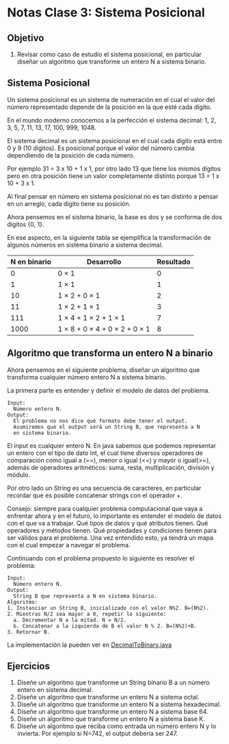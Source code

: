 # Notas Clase 3: Sistema Posicional

## Objetivo
1. Revisar como caso de estudio el sistema posicional, en particular diseñar un algoritmo que transforme un entero N a sistema binario.

## Sistema Posicional
Un sistema posicional es un sistema de numeración en el cual el valor
del número representado depende de la posición en la que esté cada dígito.

En el mundo moderno conocemos a la perfección el sistema decimal:
1, 2, 3, 5, 7, 11, 13, 17, 100, 999, 1048.

El sistema decimal es un sistema posicional en el cual cada dígito está entre
0 y 9 (10 dígitos). Es posicional porque el valor del número cambia dependiendo de
la posición de cada número.

Por ejemplo 31 = 3 x 10 + 1 x 1, por otro lado 13 que tiene los mismos dígitos
pero en otra posición tiene un valor completamente distinto porque 13 = 1 x 10 + 3 x 1.

Al final pensar en número en sistema posicional no es tan distinto a pensar en un arreglo,
cada dígito tiene su posición.

Ahora pensemos en el sistema binario, la base es dos y se conforma de dos dígitos {0, 1}.

En ese aspecto, en la siguiente tabla se ejemplifica la transformación de algunos números en sistema binario
a sistema decimal.

| N en binario | Desarrollo                     | Resultado |
|--------------|--------------------------------|-----------|
| 0           | 0 × 1                          | 0         |
| 1           | 1 × 1                          | 1         |
| 10          | 1 × 2 + 0 × 1                  | 2         |
| 11          | 1 × 2 + 1 × 1                  | 3         |
| 111         | 1 × 4 + 1 × 2 + 1 × 1         | 7         |
| 1000        | 1 × 8 + 0 × 4 + 0 × 2 + 0 × 1 | 8         |

## Algoritmo que transforma un entero N a binario
Ahora pensemos en el siguiente problema, diseñar un algoritmo
que transforma cualquier número entero N a sistema binario.

La primera parte es entender y definir el modelo de datos del problema.

```
Input:
  Número entero N.
Output:
  El problema no nos dice qué formato debe tener el output.
  Asumiremos que el output será un String B, que representa a N
  en sistema binario.
```

El input es cualquier entero N. En java sabemos que podemos representar un entero
con el tipo de dato int, el cual tiene diversos operadores
de comparación como igual a (==), menor o igual (<=) y mayor o igual(>=),
además de operadores aritméticos:
suma, resta, multiplicación, división y módulo.

Por otro lado un String es una secuencia de caracteres, en particular recordar
que es posible concatenar strings con el operador +.

Consejo: siempre para cualquier problema computacional que vaya a enfrentar ahora y en el futuro,
lo importante es entender el modelo de datos con el que va a trabajar.
Qué tipos de datos y qué atributos tienen. Qué operadores y métodos tienen.
Qué propiedades y condiciones tienen para ser válidos para el problema.
Una vez entendido esto, ya tendrá un mapa con el cual empezar a navegar el problema.

Continuando con el problema propuesto lo siguiente es resolver el problema:

```
Input:
  Número entero N.
Output:
  String B que representa a N en sistema binario.
Algoritmo:
1. Instanciar un String B, inicializado con el valor N%2. B=(N%2).
2. Mientras N/2 sea mayor a 0, repetir lo siguiente:
  a. Decrementar N a la mitad. N = N/2.
  b. Concatenar a la izquierda de B el valor N % 2. B=(N%2)+B.
3. Retornar B.
```

La implementación la pueden ver en [DecimalToBinary.java](src/DecimalToBinary.java)


## Ejercicios
1. Diseñe un algoritmo que transforme un String binario B a un número entero en sistema decimal.
2. Diseñe un algoritmo que transforme un entero N a sistema octal.
3. Diseñe un algoritmo que transforme un entero N a sistema hexadecimal.
4. Diseñe un algoritmo que transforme un entero N a sistema base 64.
5. Diseñe un algoritmo que transforme un entero N a sistema base K.
6. Diseñe un algoritmo que reciba como entrada un número entero N y lo invierta. Por ejemplo
  si N=742, el output deberia ser 247.
